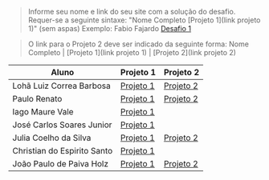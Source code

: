 > Informe seu nome e link do seu site com a solução do desafio. Requer-se a seguinte sintaxe: "Nome Completo [Projeto 1](link projeto 1)" (sem aspas)
 Exemplo: Fabio Fajardo [Desafio 1](https://meusite.com)

> O link para o Projeto 2 deve ser indicado da seguinte forma: Nome Completo | [Projeto 1](link projeto 1) | [Projeto 2](link projeto 2)
 

Aluno|Projeto 1|Projeto 2
---|---|--- 
Lohã Luiz Correa Barbosa | [Projeto 1](https://shre.ink/suicidioNoBrasil) | [Projeto 2](https://estatisticonline.wordpress.com/2023/05/25/netflix-viewingactivity/)
Paulo Renato | [Projeto 1](https://paulolaeber.github.io/projeto-1.html) | [Projeto 2](https://paulolaeber.github.io/projeto-2.html)
Iago Maure Vale | [Projeto 1](https://iagos-portoflio.webnode.page/analise-de-dados/)
José Carlos Soares Junior | [Projeto 1](https://www.josecarlosinfo.com/)
Julia Coelho da Silva | [Projeto 1](https://juccoelhos.wordpress.com/2023/04/25/violencia-contra-a-mulher/) | [Projeto 2](https://juccoelhos.wordpress.com/2023/05/24/analise-dos-dados-netflix/)
Christian do Espirito Santo | [Projeto 1](https://christian21es.wordpress.com/2023/04/28/producao-de-cafe-no-espirito-santo/)
João Paulo de Paiva Holz | [Projeto 1](https://johnholz.github.io/) | [Projeto 2](https://johnholz.github.io/fonte/2020/05/27/EDA-Projeto-2.html)
